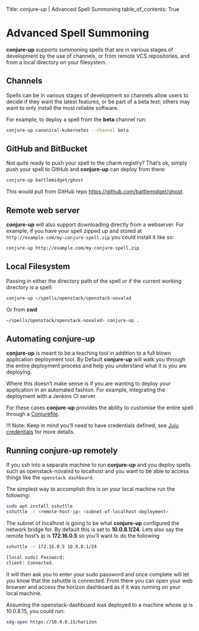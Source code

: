 Title: conjure-up | Advanced Spell Summoning
table_of_contents: True

# Advanced Spell Summoning

**conjure-up** supports summoning spells that are in various stages of
development by the use of channels, or from remote VCS repositories, and from a local
directory on your filesystem.

## Channels

Spells can be in various stages of development so channels allow users to decide
if they want the latest features, or be part of a beta test; others may want to
only install the most reliable software.

For example, to deploy a spell from the **beta** channel run:

```bash
conjure-up canonical-kubernetes --channel beta
```

## GitHub and BitBucket

Not quite ready to push your spell to the charm registry? That’s ok, simply
push your spell to GitHub and **conjure-up** can deploy from there:

```bash
conjure-up battlemidget/ghost
```

This would pull from GitHub repo <https://github.com/battlemidget/ghost>.

## Remote web server

**conjure-up** will also support downloading directly from a webserver. For
example, if you have your spell zipped up and stored at
`http://example.com/my-conjure-spell.zip` you could install it like so:


```bash
conjure-up http://example.com/my-conjure-spell.zip
```

## Local Filesystem

Passing in either the directory path of the spell or if the current working
directory is a spell:

```bash
conjure-up ~/spells/openstack/openstack-novalxd
```

Or from **cwd**

```bash
~/spells/openstack/openstack-novalxd> conjure-up .
```

## Automating conjure-up

**conjure-up** is meant to be a teaching tool in addition to a full blown
application deployment tool. By Default **conjure-up** will walk you through
the entire deployment process and help you understand what it is you are
deploying.

Where this doesn’t make sense is if you are wanting to deploy your application
in an automated fashion. For example, integrating the deployment with a Jenkins
CI server.

For these cases **conjure-up** provides the ability to customise the entire
spell through a [Conjurefile][conjurefile].

!!! Note:
    Keep in mind you’ll need to have credentials defined, see
    [Juju credentials][jujucredentials] for more details.

## Running conjure-up remotely

If you ssh into a separate machine to run **conjure-up** and you deploy spells
such as openstack-novalxd to localhost and you want to be able to access things
like the `openstack dashboard`.

The simplest way to accomplish this is on your local machine run the
following:


```bash
sudo apt install sshuttle
sshuttle -r <remote-host-ip> <subnet-of-localhost-deployment>
```

The subnet of localhost is going to be what **conjure-up** configured the
network bridge for. By default this is set to **10.0.8.1/24**. Lets also say
the remote host’s ip is **172.16.0.5** so you’ll want to do the following

```bash
sshuttle -r 172.16.0.5 10.0.8.1/24

[local sudo] Password:
client: Connected.
```

It will then ask you to enter your sudo password and once complete will let you
know that the sshuttle is connected. From there you can open your web browser
and access the horizon dashboard as if it was running on your local machine.

Assuming the openstack-dashboard was deployed to a machine whose ip is
10.0.8.15, you could run:

```bash
xdg-open https://10.0.8.15/horizon
```

<!-- LINKS -->
[jujucredentials]: https://jujucharms.com/docs/stable/credentials
[charmstore]: https://jujucharms.com/store
[conjurefile]: ./conjurefile.md
